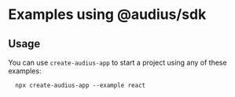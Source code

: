 # Examples using @audius/sdk

## Usage

You can use `create-audius-app` to start a project using any of these examples:

```
  npx create-audius-app --example react
```

